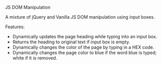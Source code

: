 JS DOM Manipulation

A mixture of jQuery and Vanilla JS DOM manipulation using input boxes.



Features:

- Dynamically updates the page heading while typing into an input box.
- Returns the heading to original text if input box is empty.
- Dynamically changes the color of the page by typing in a HEX code.
- Dynamically changes the page color to blue if the word blue is typed; white if it is removed.

